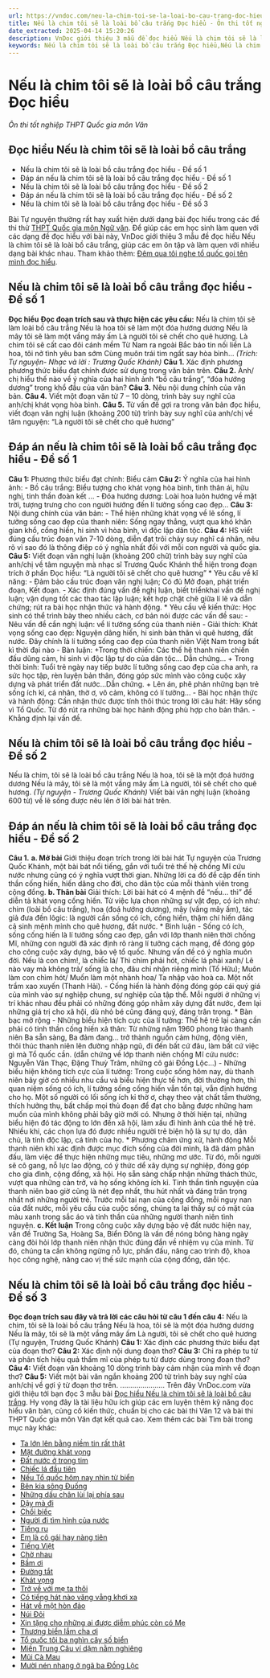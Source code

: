 ```yaml
---
url: https://vndoc.com/neu-la-chim-toi-se-la-loai-bo-cau-trang-doc-hieu-241489
title: Nếu là chim tôi sẽ là loài bồ câu trắng Đọc hiểu - Ôn thi tốt nghiệp THPT Quốc gia môn Văn - VnDoc.com
date_extracted: 2025-04-14 15:20:26
description: VnDoc giới thiệu 3 mẫu đề đọc hiểu Nếu là chim tôi sẽ là loài bồ câu trắng, giúp các em học sinh nắm được cách làm đối với đề bài này, sau đây mời các em tham khảo chi tiết.
keywords: Nếu là chim tôi sẽ là loài bồ câu trắng Đọc hiểu,Nếu là chim tôi sẽ là loài bồ câu trắng,đề đọc hiểu môn ngữ văn,ôn thi thpt quốc gia môn văn,dạng bài đọc hiểu ngữ văn,ôn thi thpt quốc gia,tự nguyện đọc hiểu,đọc hiểu Nếu là chim tôi sẽ là loài bồ câu trắng
---
```


# Nếu là chim tôi sẽ là loài bồ câu trắng Đọc hiểu
 _Ôn thi tốt nghiệp THPT Quốc gia môn Văn_
## Đọc hiểu Nếu là chim tôi sẽ là loài bồ câu trắng
  * Nếu là chim tôi sẽ là loài bồ câu trắng đọc hiểu - Đề số 1
  * Đáp án nếu là chim tôi sẽ là loài bồ câu trắng đọc hiểu - Đề số 1
  * Nếu là chim tôi sẽ là loài bồ câu trắng đọc hiểu - Đề số 2
  * Đáp án nếu là chim tôi sẽ là loài bồ câu trắng đọc hiểu - Đề số 2
  * Nếu là chim tôi sẽ là loài bồ câu trắng đọc hiểu - Đề số 3

Bài Tự nguyện thường rất hay xuất hiện dưới dạng bài đọc hiểu trong các đề thi thử [THPT Quốc gia môn Ngữ văn](<https://vndoc.com/thi-thpt-quoc-gia-mon-van>). Để giúp các em học sinh làm quen với các dạng đề đọc hiểu với bài này, VnDoc giới thiệu 3 mẫu đề đọc hiểu Nếu là chim tôi sẽ là loài bồ câu trắng, giúp các em ôn tập và làm quen với nhiều dạng bài khác nhau.
Tham khảo thêm: [Đêm qua tôi nghe tổ quốc gọi tên mình đọc hiểu](<https://vndoc.com/dem-qua-toi-nghe-to-quoc-goi-ten-minh-doc-hieu-232627>).
## Nếu là chim tôi sẽ là loài bồ câu trắng đọc hiểu - Đề số 1
**Đọc hiểu**
**Đọc đoạn trích sau và thực hiện các yêu cầu:**
Nếu là chim tôi sẽ làm loài bồ câu trắng
Nếu là hoa tôi sẽ làm một đóa hướng dương
Nếu là mây tôi sẽ làm một vầng mây ấm
Là người tôi sẽ chết cho quê hương.
Là chim tôi sẽ cất cao đôi cánh mềm
Từ Nam ra ngoài Bắc báo tin nối liền
Là hoa, tôi nở tình yêu ban sớm
Cùng muôn trái tim ngất say hòa bình…
 _\(Trích: Tự nguyện- Nhạc và lời : Trương Quốc Khánh\)_
**Câu 1.** Xác định phương phương thức biểu đạt chính được sử dụng trong văn bản trên.
**Câu 2.** Anh/ chị hiểu thế nào về ý nghĩa của hai hình ảnh “bồ câu trắng”, “đóa hướng dương” trong khổ đầu của văn bản?
**Câu 3.** Nêu nội dung chính của văn bản.
**Câu 4.** Viết một đoạn văn từ 7 – 10 dòng, trình bày suy nghĩ của anh/chị khát vọng hòa bình.
**Câu 5.** Từ vấn đề gợi ra trong văn bản đọc hiểu, viết đoạn văn nghị luận \(khoảng 200 từ\) trình bày suy nghĩ của anh/chị về tâm nguyện: “Là người tôi sẽ chết cho quê hương”
## Đáp án nếu là chim tôi sẽ là loài bồ câu trắng đọc hiểu - Đề số 1
**Câu 1:**
Phương thức biểu đạt chính: Biểu cảm
**Câu 2:**
Ý nghĩa của hai hình ảnh:
\- Bồ câu trắng: Biểu tượng cho khát vọng hòa bình, tình thân ái, hữu nghị, tinh thần đoàn kết …
\- Đóa hướng dương: Loài hoa luôn hướng về mặt trời, tượng trưng cho con người hướng đến lí tưởng sống cao đẹp…
**Câu 3:**
Nội dung chính của văn bản:
\- Thể hiện những khát vọng về lẽ sống, lí tưởng sống cao đẹp của thanh niên: Sống ngay thẳng, vượt qua khó khăn gian khổ, cống hiến, hi sinh vì hòa bình, vì độc lập dân tộc.
**Câu 4:**
HS viết đúng cấu trúc đoạn văn 7-10 dòng, diễn đạt trôi chảy suy nghĩ cá nhân, nêu rõ vì sao đó là thông điệp có ý nghĩa nhất đối với mỗi con người và quốc gia.
**Câu 5:**
Viết đoạn văn nghị luận \(khoảng 200 chữ\) trình bày suy nghĩ của anh/chị về tâm nguyện mà nhạc sĩ Trương Quốc Khánh thể hiện trong đoạn trích ở phần Đọc hiểu: “Là người tôi sẽ chết cho quê hương”
\* Yêu cầu về kĩ năng:
\- Đảm bảo cấu trúc đoạn văn nghị luận; Có đủ Mở đoạn, phát triển đoạn, Kết đoạn.
\- Xác định đúng vấn đề nghị luận, biết triểnkhai vấn đề nghị luận; vận dụng tốt các thao tác lập luận; kết hợp chặt chẽ giữa lí lẽ và dẫn chứng; rút ra bài học nhận thức và hành động.
\* Yêu cầu về kiến thức:
Học sinh có thể trình bày theo nhiều cách, cơ bản nói được các vấn đề sau:
\- Nêu vấn đề cần nghị luận: về lí tưởng sống của thanh niên
\- Giải thích: Khát vọng sống cao đẹp: Nguyện dâng hiến, hi sinh bản thân vì quê hương, đất nước. Đây chính là lí tưởng sống cao đẹp của thanh niên Việt Nam trong bất kì thời đại nào
\- Bàn luận:
+Trong thời chiến: Các thế hệ thanh niên chiến đấu dũng cảm, hi sinh vì độc lập tự do của dân tộc… Dẫn chứng…
\+ Trong thời bình: Tuổi trẻ ngày nay tiếp bước lí tưởng sống cao đẹp của cha anh, ra sức học tập, rèn luyện bản thân, đóng góp sức mình vào công cuộc xây dựng và phát triển đất nước…Dẫn chứng.
\+ Lên án, phê phán những bạn trẻ sống ích kỉ, cá nhân, thờ ơ, vô cảm, không có lí tưởng…
\- Bài học nhận thức và hành động:
Cần nhận thức được tính thôi thúc trong lời câu hát: Hãy sống vì Tổ Quốc. Từ đó rút ra những bài học hành động phù hợp cho bản thân.
\- Khẳng định lại vấn đề.
## Nếu là chim tôi sẽ là loài bồ câu trắng đọc hiểu - Đề số 2
Nếu là chim, tôi sẽ là loài bồ câu trắng
Nếu là hoa, tôi sẽ là một đoá hướng dương
Nếu là mây, tôi sẽ là một vầng mây ấm
Là người, tôi sẽ chết cho quê hương.
_\(Tự nguyện - Trương Quốc Khánh\)_
Viết bài văn nghị luận \(khoảng 600 từ\) về lẽ sống được nêu lên ở lời bài hát trên.
## Đáp án nếu là chim tôi sẽ là loài bồ câu trắng đọc hiểu - Đề số 2
**Câu 1.**
**a. Mở bài**
Giới thiệu đoạn trích trong lời bài hát Tự nguyện của Trương Quốc Khánh, một bài bát nổi tiếng, gắn với tuổi trẻ thế hệ chống Mĩ cứu nước nhưng cũng có ý nghĩa vượt thời gian. Những lời ca đó đề cập đến tinh thần cống hiến, hiến dâng cho đời, cho dân tộc của mỗi thành viên trong cộng đồng.
**b. Thân bài**
Giải thích: Lời bài hát có 4 mệnh đề “nếu... thì” để diễn tả khát vọng cống hiến. Từ việc lựa chọn những sự vật đẹp, có ích như: chim \(loài bồ câu trắng\), hoa \(đoá hướng dương\), mây \(vầng mây ấm\), tác giả đưa đến lôgic: là người cần sống có ích, cống hiến, thậm chí hiến dâng cả sinh mệnh mình cho quê hương, đất nước.
\* Bình luận
\- Sống có ích, sống cống hiến là lí tưởng sống cao đẹp, gắn với lớp thanh niên thời chống Mĩ, những con người đã xác định rõ ràng lí tưởng cách mạng, để đóng góp cho công cuộc xây dựng, bảo vệ tổ quốc. Nhưng vấn đề có ý nghĩa muôn đời. Nếu là con chim\!, là chiếc lá/ Thì chim phải hót, chiếc lá phải xanh/ Lẽ nào vay mà không trả/ sống là cho, đâu chỉ nhận riêng mình \(Tố Hữu\); Muôn làm con chìm hót/ Muốn làm một nhành hoa/ Ta nhập vào hoà ca. Một nốt trầm xao xuyến \(Thanh Hải\).
\- Cống hiến là hành động đóng góp cái quý giá của mình vào sự nghiệp chung, sự nghiệp của tập thể. Mỗi người ở những vị trí khác nhau đều phải có những đóng góp nhằm xây dựng đất nước, đem lại những giá trị cho xã hội, dù nhỏ bé cũng đáng quý, đáng trân trọng.
\* Bàn bạc mở rộng
\- Những biểu hiện tích cực của lí tưởng: Thế hệ trẻ lại càng cần phải có tinh thần cống hiến xả thân: Từ những năm 1960 phong trào thanh niên Ba sẵn sàng, Ba đảm đang... trở thành nguồn cảm hứng, động viên, thôi thúc thanh niên lên đường nhập ngũ, đi đến bất cứ đâu, làm bất cứ việc gì mà Tổ quốc cần. \(dẫn chứng về lớp thanh niên chống Mĩ cứu nước: Nguyễn Văn Thạc, Đặng Thuỳ Trâm, những cô gái Đồng Lộc...\)
\- Những biểu hiện không tích cực của lí tưởng: Trong cuộc sống hôm nay, dù thanh niên bây giờ có nhiều nhu cầu và biểu hiện thực tế hơn, đời thường hơn, thì quan niệm sống có ích, lí tưởng sống cống hiến vẫn tồn tại, vẫn định hướng cho họ. Một số người có lối sống ích kỉ thờ ơ, chạy theo vật chất tầm thường, thích hưởng thụ, bất chấp mọi thủ đoạn để đạt cho bằng được những ham muốn của mình không phải bây giờ mới có. Nhưng ở thời hiện tại, những biểu hiện đó tác động to lớn đến xã hội, làm xấu đi hình ảnh của thế hệ trẻ. Nhiều khi, các chọn lựa đó được nhiều người trẻ biện hộ là sự tự do, dân chủ, là tính độc lập, cá tính của họ.
\* Phương châm ứng xử, hành động
Mỗi thanh niên khi xác định được mục đích sống của đời mình, là đã dám phân đấu, làm việc để thực hiện những mục tiêu, những mơ ước. Từ đó, mỗi người sẽ cô gang, nỗ lực lao động, có ý thức dể xây dựng sự nghiệp, đóng góp cho gia đình, cộng đồng, xã hội. Họ sẵn sàng chấp nhận những thách thức, vượt qua những cản trở, và họ sống không ích kỉ.
Tinh thần tình nguyện của thanh niên bao giờ cũng là nét đẹp nhất, thu hút nhất và đáng trân trọng nhất nơi những người trẻ. Trước mỗi tai nạn của cộng đồng, mỗi nguy nan của đất nước, mỗi yêu cầu của cuộc sống, chúng ta lại thấy sự có mặt của màu xanh trong sắc áo và tinh thần của những người thanh niên tình nguyện.
**c. Kết luận**
Trong công cuộc xây dựng bảo vệ đất nước hiện nay, vấn đề Trường Sa, Hoàng Sa, Biển Đông là vấn đề nóng bỏng hàng ngày càng đòi hỏi lớp thanh niên nhận thức đúng đắn về nhiệm vụ của mình. Từ đó, chúng ta cần không ngừng nỗ lực, phấn đấu, nâng cao trình độ, khoa học công nghệ, nâng cao vị thế sức mạnh của cộng đồng, dân tộc.
## Nếu là chim tôi sẽ là loài bồ câu trắng đọc hiểu - Đề số 3
**Đọc đoạn trích sau đây và trả lời các câu hỏi từ câu 1 đến câu 4:**
Nếu là chim, tôi sẽ là loài bồ câu trắng
Nếu là hoa, tôi sẽ là một đóa hướng dương
Nếu là mây, tôi sẽ là một vầng mây ấm
Là người, tôi sẽ chết cho quê hương
\(Tự nguyện, Trương Quốc Khánh\)
**Câu 1:**
Xác định các phương thức biểu đạt của đoạn thơ?
**Câu 2:**
Xác định nội dung đoạn thơ?
**Câu 3:**
Chỉ ra phép tu từ và phân tích hiệu quả thẩm mĩ của phép tu từ được dùng trong đoạn thơ?
**Câu 4:**
Viết đoạn văn khoảng 10 dòng trình bày cảm nhận của mình về đoạn thơ?
**Câu 5:**
Viết một bài văn ngắn khoảng 200 từ trình bày suy nghĩ của anh/chị về gợi ý từ đoạn thơ trên.
......................
Trên đây VnDoc.com vừa giới thiệu tới bạn đọc 3 mẫu bài [Đọc hiểu Nếu là chim tôi sẽ là loài bồ câu trắng](<https://vndoc.com/neu-la-chim-toi-se-la-loai-bo-cau-trang-doc-hieu-241489>). Hy vọng đây là tài liệu hữu ích giúp các em luyện thêm kỹ năng đọc hiểu văn bản, củng cố kiến thức, chuẩn bị cho các bài thi Văn 12 và bài thi THPT Quốc gia môn Văn đạt kết quả cao.
Xem thêm các bài Tìm bài trong mục này khác:
  * [Ta lớn lên bằng niềm tin rất thật](</ta-lon-len-bang-niem-tin-rat-that-doc-hieu-241595>)
  * [Mặt đường khát vọng](</mat-duong-khat-vong-doc-hieu-248534>)
  * [Đất nước ở trong tim](</dat-nuoc-o-trong-tim-251947>)
  * [Chiếc lá đầu tiên](</chiec-la-dau-tien-257696>)
  * [Nếu Tổ quốc hôm nay nhìn từ biển](</neu-to-quoc-hom-nay-nhin-tu-bien-257072>)
  * [Bên kia sông Đuống](</ben-kia-song-duong-257645>)
  * [Những dấu chân lùi lại phía sau](</nhung-dau-chan-lui-lai-phia-sau-256651>)
  * [Dậy mà đi](</day-ma-di-256650>)
  * [Chồi biếc](</choi-biec-xuan-quynh-261515>)
  * [Người đi tìm hình của nước](</nguoi-di-tim-hinh-cua-nuoc-che-lan-vien-261070>)
  * [Tiếng ru](</tieng-ru-to-huu-251966>)
  * [Em là cô gái hay nàng tiên](</em-la-co-gai-hay-nang-tien-doc-hieu-241682>)
  * [Tiếng Việt](</tieng-viet-luu-quang-vu-256979>)
  * [Chờ nhau](</cho-nhau-nguyen-binh-256961>)
  * [Bầm ơi](</bam-oi-to-huu-257646>)
  * [Đường tắt](</duong-tat-dang-nhan-chan-261079>)
  * [Khát vọng](</doc-hieu-khat-vong-248719>)
  * [Trở về với mẹ ta thôi](</tro-ve-voi-me-ta-thoi-257629>)
  * [Có tiếng hát nào văng vẳng khơi xa](</co-tieng-hat-nao-vang-vang-khoi-xa-doc-hieu-241499>)
  * [Hát về một hòn đảo](</hat-ve-mot-hon-dao-257632>)
  * [Núi Đôi](</nui-doi-vu-cao-251967>)
  * [Xin tặng cho những ai được diễm phúc còn có Mẹ](</xin-tang-cho-nhung-ai-duoc-diem-phuc-con-co-me-256965>)
  * [Thương biển lắm cha ơi](</thuong-bien-lam-cha-oi-257021>)
  * [Tổ quốc tôi ba nghìn cây số biển](</to-quoc-toi-ba-nghin-cay-so-bien-257073>)
  * [Miền Trung Câu ví dặm nằm nghiêng](</mien-trung-cau-vi-dam-nam-nghieng-doc-hieu-241685>)
  * [Mũi Cà Mau](</mui-ca-mau-256701>)
  * [Mười nén nhang ở ngã ba Đồng Lộc](</muoi-nen-nhang-o-nga-ba-dong-loc-256972>)

